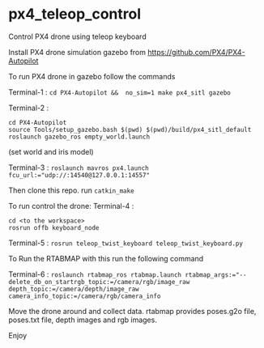 # px4_teleop_control
Control PX4 drone using teleop keyboard

Install PX4 drone simulation gazebo from https://github.com/PX4/PX4-Autopilot

To run PX4 drone in gazebo follow the commands

Terminal-1 : `cd PX4-Autopilot &&  no_sim=1 make px4_sitl gazebo`

Terminal-2 : 
```
cd PX4-Autopilot
source Tools/setup_gazebo.bash $(pwd) $(pwd)/build/px4_sitl_default
roslaunch gazebo_ros empty_world.launch
```

(set world and iris model)

Terminal-3 : `roslaunch mavros px4.launch fcu_url:="udp://:14540@127.0.0.1:14557"`

Then clone this repo.
run `catkin_make`

To run control the drone:
Terminal-4 : 
```
cd <to the workspace>
rosrun offb keyboard_node
```

Terminal-5 : `rosrun teleop_twist_keyboard teleop_twist_keyboard.py`

To Run the RTABMAP with this run the following command

Terminal-6 : `roslaunch rtabmap_ros rtabmap.launch rtabmap_args:="--delete_db_on_startrgb_topic:=/camera/rgb/image_raw depth_topic:=/camera/depth/image_raw camera_info_topic:=/camera/rgb/camera_info`

Move the drone around and collect data.
rtabmap provides poses.g2o file, poses.txt file, depth images and rgb images.

Enjoy


